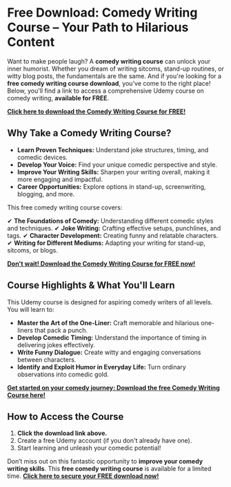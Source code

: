 # Free Download: Comedy Writing Course – Your Path to Hilarious Content

Want to make people laugh? A **comedy writing course** can unlock your inner humorist. Whether you dream of writing sitcoms, stand-up routines, or witty blog posts, the fundamentals are the same. And if you're looking for a **free comedy writing course download**, you've come to the right place! Below, you'll find a link to access a comprehensive Udemy course on comedy writing, **available for FREE**.

[**Click here to download the Comedy Writing Course for FREE!**](https://udemywork.com/comedy-writing-course)

## Why Take a Comedy Writing Course?

*   **Learn Proven Techniques:** Understand joke structures, timing, and comedic devices.
*   **Develop Your Voice:** Find your unique comedic perspective and style.
*   **Improve Your Writing Skills:** Sharpen your writing overall, making it more engaging and impactful.
*   **Career Opportunities:** Explore options in stand-up, screenwriting, blogging, and more.

This free comedy writing course covers:

✔ **The Foundations of Comedy:** Understanding different comedic styles and techniques.
✔ **Joke Writing:** Crafting effective setups, punchlines, and tags.
✔ **Character Development:** Creating funny and relatable characters.
✔ **Writing for Different Mediums:** Adapting your writing for stand-up, sitcoms, or blogs.

[**Don't wait! Download the Comedy Writing Course for FREE now!**](https://udemywork.com/comedy-writing-course)

## Course Highlights & What You'll Learn

This Udemy course is designed for aspiring comedy writers of all levels. You will learn to:

*   **Master the Art of the One-Liner:** Craft memorable and hilarious one-liners that pack a punch.
*   **Develop Comedic Timing:** Understand the importance of timing in delivering jokes effectively.
*   **Write Funny Dialogue:** Create witty and engaging conversations between characters.
*   **Identify and Exploit Humor in Everyday Life:** Turn ordinary observations into comedic gold.

[**Get started on your comedy journey: Download the free Comedy Writing Course here!**](https://udemywork.com/comedy-writing-course)

## How to Access the Course

1.  **Click the download link above.**
2.  Create a free Udemy account (if you don't already have one).
3.  Start learning and unleash your comedic potential!

Don’t miss out on this fantastic opportunity to **improve your comedy writing skills**. This **free comedy writing course** is available for a limited time. **[Click here to secure your FREE download now!](https://udemywork.com/comedy-writing-course)**
